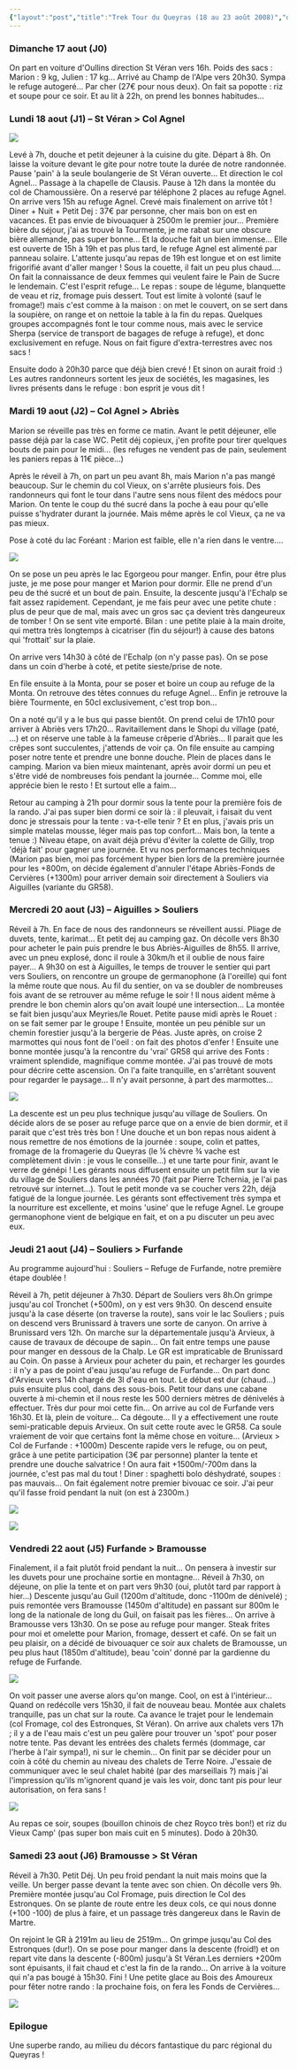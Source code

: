 ```yaml
---
{"layout":"post","title":"Trek Tour du Queyras (18 au 23 août 2008)","date":"2008-08-25","featuredImage":"./IMG_1500.JPG","dg-publish":true,"permalink":"/public/outdoor/trek-tour-du-queyras-18-au-23-aout-2008/","dgPassFrontmatter":true}
---
```



### Dimanche 17 aout (J0)
On part en voiture d'Oullins direction St Véran vers 16h. Poids des sacs
: Marion : 9 kg, Julien : 17 kg... Arrivé au Champ de l'Alpe vers 20h30.
Sympa le refuge autogeré... Par cher (27€ pour nous deux). On fait sa
popotte : riz et soupe pour ce soir. Et au lit à 22h, on prend les
bonnes habitudes...

### Lundi 18 aout (J1) – St Véran > Col Agnel

![](IMG_1446.JPG)

Levé à 7h, douche et petit dejeuner à la cuisine du gite. Départ à 8h.
On laisse la voiture devant le gite pour notre toute la durée de notre
randonnée. Pause 'pain' à la seule boulangerie de St Véran ouverte... Et
direction le col Agnel... Passage à la chapelle de Clausis. Pause à 12h
dans la montée du col de Chamoussière. On a reservé par téléphone 2
places au refuge Agnel. On arrive vers 15h au refuge Agnel. Crevé mais
finalement on arrive tôt ! Diner + Nuit + Petit Dej : 37€ par personne,
cher mais bon on est en vacances. Et pas envie de bivouaquer à 2500m le
premier jour... Première bière du séjour, j'ai as trouvé la Tourmente,
je me rabat sur une obscure bière allemande, pas super bonne... Et la
douche fait un bien immense... Elle est ouverte de 15h à 19h et pas plus
tard, le refuge Agnel est alimenté par panneau solaire. L'attente
jusqu'au repas de 19h est longue et on est limite frigorifié avant
d'aller manger ! Sous la couette, il fait un peu plus chaud.... On fait
la connaissance de deux femmes qui veulent faire le Pain de Sucre le
lendemain. C'est l'esprit refuge... Le repas : soupe de légume,
blanquette de veau et riz, fromage puis dessert. Tout est limite à
volonté (sauf le fromage!) mais c'est comme à la maison : on met le
couvert, on se sert dans la soupière, on range et on nettoie la table à
la fin du repas. Quelques groupes accompagnés font le tour comme nous,
mais avec le service Sherpa (service de transport de bagages de refuge à
refuge), et donc exclusivement en refuge. Nous on fait figure
d'extra-terrestres avec nos sacs !

Ensuite dodo à 20h30 parce que déjà bien crevé ! Et sinon on aurait
froid :) Les autres randonneurs sortent les jeux de sociétés, les
magasines, les livres présents dans le refuge : bon esprit je vous dit !

### Mardi 19 aout (J2) – Col Agnel > Abriès
Marion se réveille pas très en forme ce matin. Avant le petit déjeuner,
elle passe déjà par la case WC. Petit déj copieux, j'en profite pour
tirer quelques bouts de pain pour le midi... (les refuges ne vendent pas
de pain, seulement les paniers repas à 11€ pièce...)

Après le réveil à 7h, on part un peu avant 8h, mais Marion n'a pas mangé
beaucoup. Sur le chemin du col Vieux, on s'arrête plusieurs fois. Des
randonneurs qui font le tour dans l'autre sens nous filent des médocs
pour Marion. On tente le coup du thé sucré dans la poche à eau pour
qu'elle puisse s'hydrater durant la journée. Mais même après le col
Vieux, ça ne va pas mieux.

Pose à coté du lac Foréant : Marion est faible, elle n'a rien dans le
ventre....

![](IMG_1447.JPG)

On se pose un peu après le lac Egorgeou pour manger. Enfin, pour être
plus juste, je me pose pour manger et Marion pour dormir. Elle ne prend
d'un peu de thé sucré et un bout de pain. Ensuite, la descente jusqu'à
l'Echalp se fait assez rapidement. Cependant, je me fais peur avec une
petite chute : plus de peur que de mal, mais avec un gros sac ça devient
très dangeureux de tomber ! On se sent vite emporté. Bilan : une petite
plaie à la main droite, qui mettra très longtemps à cicatriser (fin du
séjour!) à cause des batons qui 'frottait' sur la plaie.

On arrive vers 14h30 à côté de l'Echalp (on n'y passe pas). On se pose
dans un coin d'herbe à coté, et petite sieste/prise de note.

En file ensuite à la Monta, pour se poser et boire un coup au refuge de
la Monta. On retrouve des têtes connues du refuge Agnel... Enfin je
retrouve la bière Tourmente, en 50cl exclusivement, c'est trop bon...

On a noté qu'il y a le bus qui passe bientôt. On prend celui de 17h10
pour arriver à Abriès vers 17h20... Ravitaillement dans le Shopi du
village (paté, ...) et on réserve une table à la fameuse crêperie
d'Abriès... Il parait que les crêpes sont succulentes, j'attends de voir
ça. On file ensuite au camping poser notre tente et prendre une bonne
douche. Plein de places dans le camping. Marion va bien mieux
maintenant, après avoir dormi un peu et s'être vidé de nombreuses fois
pendant la journée... Comme moi, elle apprécie bien le resto ! Et
surtout elle a faim...

Retour au camping à 21h pour dormir sous la tente pour la première fois
de la rando. J'ai pas super bien dormi ce soir là : il pleuvait, i
faisait du vent donc je stressais pour la tente : va-t-elle tenir ? Et
en plus, j'avais pris un simple matelas mousse, léger mais pas top
confort... Mais bon, la tente a tenue :) Niveau étape, on avait déjà
prévu d'éviter la colette de Gilly, trop 'déjà fait' pour gagner une
journée. Et vu nos performances techniques (Marion pas bien, moi pas
forcément hyper bien lors de la première journée pour les +800m, on
décide également d'annuler l'étape Abriès-Fonds de Cervières (+1300m)
pour arriver demain soir directement à Souliers via Aiguilles (variante
du GR58).

### Mercredi 20 aout (J3) – Aiguilles > Souliers
Réveil à 7h. En face de nous des randonneurs se réveillent aussi. Pliage
de duvets, tente, karimat... Et petit dej au camping gaz. On décolle
vers 8h30 pour acheter le pain puis prendre le bus Abriès-Aiguilles de
8h55. Il arrive, avec un pneu explosé, donc il roule à 30km/h et il
oublie de nous faire payer... A 9h30 on est à Aiguilles, le temps de
trouver le sentier qui part vers Souliers, on rencontre un groupe de
germanophone (à l'oreille) qui font la même route que nous. Au fil du
sentier, on va se doubler de nombreuses fois avant de se retrouver au
même refuge le soir ! Il nous aident même à prendre le bon chemin alors
qu'on avait loupé une intersection... La montée se fait bien jusqu'aux
Meyries/le Rouet. Petite pause midi après le Rouet : on se fait semer
par le groupe ! Ensuite, montée un peu pénible sur un chemin forestier
jusqu'à la bergerie de Péas. Juste après, on croise 2 marmottes qui nous
font de l'oeil : on fait des photos d'enfer ! Ensuite une bonne montée
jusqu'à la rencontre du 'vrai' GR58 qui arrive des Fonts : vraiment
splendide, magnifique comme montée. J'ai pas trouvé de mots pour décrire
cette ascension. On l'a faite tranquille, en s'arrêtant souvent pour
regarder le paysage... Il n'y avait personne, à part des marmottes...

![](IMG_1456.JPG)

La descente est un peu plus technique jusqu'au village de Souliers. On
décide alors de se poser au refuge parce que on a envie de bien dormir,
et il parait que c'est très très bon ! Une douche et un bon repas nous
aident à nous remettre de nos émotions de la journée : soupe, colin et
pattes, fromage de la fromagerie du Queyras (le ¼ chèvre ¾ vache est
complètement divin : je vous le conseille...) et une tarte pour finir,
avant le verre de génépi ! Les gérants nous diffusent ensuite un petit
film sur la vie du village de Souliers dans les années 70 (fait par
Pierre Tchernia, je l'ai pas retrouvé sur internet...). Tout le petit
monde va se coucher vers 22h, déjà fatigué de la longue journée. Les
gérants sont effectivement très sympa et la nourriture est excellente,
et moins 'usine' que le refuge Agnel. Le groupe germanophone vient de
belgique en fait, et on a pu discuter un peu avec eux.

### Jeudi 21 aout (J4) – Souliers > Furfande
Au programme aujourd'hui : Souliers – Refuge de Furfande, notre première
étape doublée !

Réveil à 7h, petit déjeuner à 7h30. Départ de Souliers vers 8h.On grimpe
jusqu'au col Tronchet (+500m), on y est vers 9h30. On descend ensuite
jusqu'à la case déserte (on traverse la route), sans voir le lac
Souliers ; puis on descend vers Brunissard à travers une sorte de
canyon. On arrive à Brunissard vers 12h. On marche sur la départementale
jusqu'à Arvieux, à cause de travaux de découpe de sapin... On fait entre
temps une pause pour manger en dessous de la Chalp. Le GR est
impraticable de Brunissard au Coin. On passe à Arvieux pour acheter du
pain, et recharger les gourdes : il n'y a pas de point d'eau jusqu'au
refuge de Furfande... On part donc d'Arvieux vers 14h chargé de 3l d'eau
en tout. Le début est dur (chaud...) puis ensuite plus cool, dans des
sous-bois. Petit tour dans une cabane ouverte à mi-chemin et il nous
reste les 500 derniers mètres de dénivelés à effectuer. Très dur pour
moi cette fin... On arrive au col de Furfande vers 16h30. Et là, plein
de voiture... Ca dégoute... Il y a effectivement une route
semi-praticable depuis Arvieux. On suit cette route avec le GR58. Ca
soule vraiement de voir que certains font la même chose en voiture...
(Arvieux > Col de Furfande : +1000m) Descente rapide vers le refuge, ou
on peut, grâce à une petite participation (3€ par personne) planter la
tente et prendre une douche salvatrice ! On aura fait +1500m/-700m dans
la journée, c'est pas mal du tout ! Diner : spaghetti bolo déshydraté,
soupes : pas mauvais... On fait également notre premier bivouac ce soir.
J'ai peur qu'il fasse froid pendant la nuit (on est à 2300m.)

![](IMG_1493.JPG)

![](IMG_1500.JPG)

### Vendredi 22 aout (J5) Furfande > Bramousse
Finalement, il a fait plutôt froid pendant la nuit... On pensera à
investir sur les duvets pour une prochaine sortie en montagne... Réveil
à 7h30, on déjeune, on plie la tente et on part vers 9h30 (oui, plutôt
tard par rapport à hier...) Descente jusqu'au Guil (1200m d'altitude,
donc -1100m de dénivelé) ; puis remontée vers Bramousse (1450m
d'altitude) en passant sur 800m le long de la nationale de long du Guil,
on faisait pas les fières... On arrive à Bramousse vers 13h30. On se
pose au refuge pour manger. Steak frites pour moi et omelette pour
Marion, fromage, dessert et café. On se fait un peu plaisir, on a décidé
de bivouaquer ce soir aux chalets de Bramousse, un peu plus haut (1850m
d'altitude), beau 'coin' donné par la gardienne du refuge de Furfande.

![](IMG_1511.JPG)

On voit passer une averse alors qu'on mange. Cool, on est à
l'intérieur... Quand on redécolle vers 15h30, il fait de nouveau beau.
Montée aux chalets tranquille, pas un chat sur la route. Ca avance le
trajet pour le lendemain (col Fromage, col des Estronques, St Véran). On
arrive aux chalets vers 17h ; il y a de l'eau mais c'est un peu galère
pour trouver un 'spot' pour poser notre tente. Pas devant les entrées
des chalets fermés (dommage, car l'herbe à l'air sympa!), ni sur le
chemin... On finit par se décider pour un coin à côté du chemin au
niveau des chalets de Terre Noire. J'essaie de communiquer avec le seul
chalet habité (par des marseillais ?) mais j'ai l'impression qu'ils
m'ignorent quand je vais les voir, donc tant pis pour leur autorisation,
on fera sans !

![](IMG_1512.JPG)

Au repas ce soir, soupes (bouillon chinois de chez Royco très bon!) et
riz du Vieux Camp' (pas super bon mais cuit en 5 minutes). Dodo à 20h30.

### Samedi 23 aout (J6) Bramousse > St Véran
Réveil à 7h30. Petit Déj. Un peu froid pendant la nuit mais moins que la
veille. Un berger passe devant la tente avec son chien. On décolle vers
9h. Première montée jusqu'au Col Fromage, puis direction le Col des
Estronques. On se plante de route entre les deux cols, ce qui nous donne
(+100 -100) de plus à faire, et un passage très dangereux dans le Ravin
de Martre.

On rejoint le GR à 2191m au lieu de 2519m... On grimpe jusqu'au Col des
Estronques (dur!). On se pose pour manger dans la descente (froid!) et
on repart vite dans la descente (-800m) jusqu'à St Véran.Les derniers
+200m sont épuisants, il fait chaud et c'est la fin de la rando... On
arrive à la voiture qui n'a pas bougé à 15h30. Fini ! Une petite glace
au Bois des Amoureux pour fêter notre rando : la prochaine fois, on fera
les Fonds de Cervières...

![](IMG_1516.JPG)

### Epilogue
Une superbe rando, au milieu du décors fantastique du parc régional du
Queyras !

